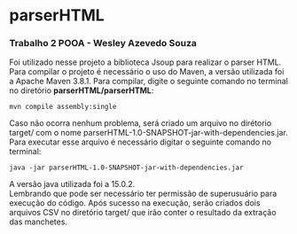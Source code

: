 # parserHTML
### Trabalho 2 POOA - Wesley Azevedo Souza

Foi utilizado nesse projeto a biblioteca Jsoup para realizar o parser HTML.
Para compilar o projeto é necessário o uso do Maven, a versão utilizada foi a Apache Maven 3.8.1. Para compilar, digite o seguinte comando no terminal 
no diretório **parserHTML/parserHTML**:
```
mvn compile assembly:single
```
Caso não ocorra nenhum problema, será criado um arquivo no dirétorio target/ com o nome parserHTML-1.0-SNAPSHOT-jar-with-dependencies.jar. 
Para executar esse arquivo é necessário digitar o seguinte comando no terminal:
```
java -jar parserHTML-1.0-SNAPSHOT-jar-with-dependencies.jar
```
A versão java utilizada foi a 15.0.2. <br />
Lembrando que pode ser necessário ter permissão de superusuário para execução do código. Após sucesso na execução, serão criados dois arquivos CSV no
diretório target/ que irão conter o resultado da extração das manchetes.

